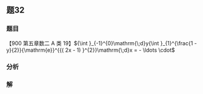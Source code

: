 ## 题32
### 题目
【900 第五章数二 A 类 19】${\int }_{-1}^{0}\mathrm{\;d}y{\int }_{1}^{\frac{1 - y}{2}}{\mathrm{e}}^{{( 2x - 1) }^{2}}\mathrm{\;d}x =  - \ldots  \cdot$
### 分析

### 解